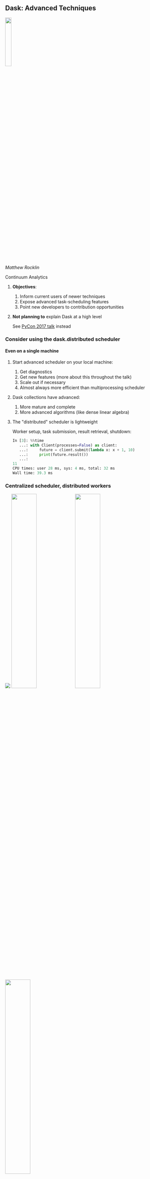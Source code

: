 Dask: Advanced Techniques
-------------------------

<img src="images/dask_icon.svg" width=20%>

*Matthew Rocklin*

Continuum Analytics


1.  **Objectives**:
    1.  Inform current users of newer techniques
    2.  Expose advanced task-scheduling features
    3.  Point new developers to contribution opportunities
2.  **Not planning to** explain Dask at a high level

    See [PyCon 2017 talk](https://www.youtube.com/watch?v=RA_2qdipVng&t=1s) instead


### Consider using the dask.distributed scheduler

#### Even on a single machine

1.  Start advanced scheduler on your local machine:
    1.  Get diagnostics
    2.  Get new features (more about this throughout the talk)
    3.  Scale out if necessary
    4.  Almost always more efficient than multiprocessing scheduler
2.  Dask collections have advanced:
    1.  More mature and complete
    2.  More advanced algorithms (like dense linear algebra)
3.  The "distributed" scheduler is lightweight

    Worker setup, task submission, result retrieval, shutdown:

    ```python
    In [3]: %%time
       ...: with Client(processes=False) as client:
       ...:     future = client.submit(lambda x: x + 1, 10)
       ...:     print(future.result())
       ...:
    11
    CPU times: user 28 ms, sys: 4 ms, total: 32 ms
    Wall time: 39.3 ms
    ```



### Centralized scheduler, distributed workers

<img src="images/network-inverse.svg">


<img src="images/ian-ozsvald-1.png" width="40%">


<img src="images/ian-ozsvald-2.png" width="40%">


<img src="images/ian-ozsvald-3.png" width="40%">


## Lesson: Tweeting benchmarks is a good way to get priority support

<hr>

## Cheaper than paying Continuum


## But this talk isn't about array, bags, or dataframes

<hr>

## The new scheduler provides more flexibility

### Reactive system that responds to stimuli from clients and workers


## Motivating example


### Image processing pipeline (with hardware)

<img src="images/synchrotron-1.svg" width="30%">


### Image processing pipeline (with hardware)

<img src="images/synchrotron-2.svg" width="30%">


<img src="images/bnl-image-pipeline-4.jpg" width="100%">


<img src="images/bnl-image-pipeline-3.jpg" width="100%">


### Image processing pipeline

1.  Observe images from physical detectors
2.  Process these images with skimage and custom functions
3.  Store results and intermediates to a database

<hr>

<img src="images/bnl-image-pipeline-3.jpg" width="50%">

<hr>

### Not big data, but fast and real time

### Beam scientists observe progress and twiddle knobs


### Computation

1.  Have two workstations on site
2.  Have several other machines in a nearby data center
3.  Pipeline structure changes rapidly (weekly basis)

<img src="images/beamline-computers-and-cluster.svg" width="40%">


### Lets build this system with Dask

<hr>

### First we learn the necessary features

1.  Concurrent.futures
2.  Changing computational graphs on-the-fly
3.  Multi-client workloads (tasks submitting tasks)
4.  Worker coordination primitives (queues, shared variables)


### Futures interface

<div class="row">
<div class="col-xs-6">
<pre><code data-trim>
>>> from dask.distributed import Client
>>> client = Client()
</code></pre>
</div>
<div class="col-xs-6">
<p align="left">Start a local cluster</p>
</div>
</div>

<hr>

<div class="row">
<div class="col-xs-6">
<pre><code data-trim>
>>> future = client.submit(add, 1, 2)  # add(1, 2) remotely
>>> future
&lt;Future: status: pending, key: add-c3cae4a08c3bbbbd&gt;
</code></pre>
</div>
<div class="col-xs-6">
<p align="left">Submit a single task to run</p>

<p align="left">Worker runs <tt>add(1, 2)</tt>, stores result in its local
memory</p>
</div>
</div>

<hr>

<div class="row">
<div class="col-xs-6">
<pre><code data-trim>
>>> future
&lt;Future: status: finished, type: int, key: add-c3cae4a08c3bbbbd&gt;
</code></pre>
</div>
<div class="col-xs-6">
<p align="left">Learn about status in the background</p>
</div>
</div>

<hr>

<div class="row">
<div class="col-xs-6">
<pre><code data-trim>
>>> future.result()
3
</code></pre>
</div>
<div class="col-xs-6">
<p align="left">Block and gather result</p>
</div>
</div>


### Track dependencies

<div class="row">
<div class="col-xs-6">
<pre><code data-trim>
>>> a = client.submit(f, 1)
>>> b = client.submit(f, 2)
>>> c = client.submit(g, a, b)  # submit task on futures
</code></pre>
</div>
<div class="col-xs-6">
Submit functions on futures to create dependencies
</div>
</div>

<img src="images/fg-simple.svg">


### Track computations real-time

<div class="row">
<div class="col-xs-6">
<pre><code data-trim>
>>> futures = [client.submit(f, x) for x in L]
>>> futures
[&lt;Future: status: pending, key: f-1&gt;
 &lt;Future: status: finished, key: f-2&gt;
 &lt;Future: status: finished, key: f-3&gt;
 &lt;Future: status: erred, key: f-4&gt;
 &lt;Future: status: pending, key: f-5&gt;
 &lt;Future: status: pending, key: f-6&gt;]
</code></pre>
</div>
<div class="col-xs-6">
Updates happen in the background
</div>
</div>


### Change, cancel, and add computations real time

<div class="row">
<div class="col-xs-6">
<pre><code data-trim>
>>> finished = [future for future in futures
...             if future.status == 'finished'])

>>> results = client.gather(done)
>>> new_futures = [client.submit(g, x) for x in ...]
</code></pre>
</div>
<div class="col-xs-6">
Submit new tasks during execution
</div>
</div>


### Convenient methods exist to support asynchronous workloads

<div class="row">
<div class="col-xs-6">
<pre><code data-trim>
    from dask.distributed import as_completed

future = [client.submit(func, *args) for x in L]

ac = as_completed(futures)

best = 0
for future in ac:
    result = future.result()
    best = max(best, result)
    if best > 100:  # good enough, quit early
        break

client.cancel(ac.futures)  # cancel the rest
.
</code></pre>
</div>
<div class="col-xs-6">
<p align="left">Iterate over futures as they complete</p>
</div>
</div>


### Convenient methods exist to support asynchronous workloads

<div class="row">
<div class="col-xs-6">
<pre><code data-trim>
    from dask.distributed import as_completed

future = [client.submit(func, *args) for x in L]

ac = as_completed(futures)

total = 0
for future in ac:
    result = future.result()
    total += result
    if result > 10:
        a = client.submit(func, ...)  # submit more work
        b = client.submit(func, ...)  # submit more work
        ac.add(a)  # add to iterator
        ac.add(b)  # add to iterator
</code></pre>
</div>
<div class="col-xs-6">
<p align="left">Submit more futures</p>
<p align="left">Add them to the iterator and continue tracking</p>
</div>
</div>


### Convenient methods exist to support asynchronous workloads

<div class="row">
<div class="col-xs-8">
<pre><code data-trim>
    def rosenbrock(point):
        """Compute the rosenbrock function and return the point and result"""
        time.sleep(0.1)
        score = (1 - point[0])**2 + 2 * (point[1] - point[0]**2)**2
        return point, score

    scale = 5                  # Intial random perturbation scale
    best_point = (0, 0)        # Initial guess
    best_score = float('inf')  # Best score so far
</code></pre>
</div>
<div class="col-xs-4">
<img src="https://upload.wikimedia.org/wikipedia/commons/thumb/3/32/Rosenbrock_function.svg/300px-Rosenbrock_function.svg.png">

<p><i>sorry for the jet colormap</i></p>

</div>
</div>

<hr>

<div class="row">
<div class="col-xs-8">
<pre><code data-trim>
futures = [client.submit(rosenbrock, point) for point in initial]
running = as_completed(futures)
</code></pre>
</div>
<div class="col-xs-4">
<p align="left">Start a few tasks running, iterate over them as they complete</p>

</div>
</div>

<hr>

<div class="row">
<div class="col-xs-8">
<pre><code data-trim>
for res in running:
    point, score = res.result()
    if score < best_score:
        best_score = score
        best_point = point

    x, y = best_point
    new_point = client.submit(rosenbrock, (x + random.uniform(-scale, scale),
                                           y + random.uniform(-scale, scale)))
    running.add(new_point)  # Start tracking new task as well

    scale *= 0.99

    if scale < 0.001:
        break
</code></pre>
</div>
<div class="col-xs-4">
<p align="left">Search around best point found so far</p>

<p align="left">For a more serious project, see <a href="https://github.com/eriknw/dask-patternsearch">dask-patternsearch</a> by Erik Welch.</p>
</div>
</div>


### Submit tasks from tasks

<div class="row">
<div class="col-xs-6">
<pre><code data-trim>
    from dask.distributed import get_client

def func(...):
    client = get_client()
    futures = [client.submit(...) for ...]

futures = client.submit(func, ...)

.
.
</code></pre>
</div>
<div class="col-xs-6">
<p align="left">Tasks can get their own client<p>
<p align="left">Remote client controls cluster</p>
<p align="left">Can do anything you can do locally</p>
</div>
</div>


### Submit tasks from tasks

<div class="row">
<div class="col-xs-6">
<pre><code data-trim>
def fib(n):
    if n == 0 or n == 1:
        return n
    else:
        client = get_client()
        a = client.submit(fib, n - 1)
        b = client.submit(fib, n - 2)
        return a.result() + b.result()

future = client.submit(fib, 1000)
</code></pre>
</div>
<div class="col-xs-6">
<p align="left">Workers can start up a client<p>
<p align="left">Tasks can submit more tasks</p>
<p align="left">Can do anything you can do locally</p>
</div>
</div>


### Centralized scheduler, distributed workers

<img src="images/network-inverse.svg">


### Multiple clients can collaborate and share work

<img src="images/network-inverse-2.svg">


### Workers can start clients, tasks can submit tasks

<img src="images/network-inverse-3.svg">


### Multi-client coordination

<div class="row">
<div class="col-xs-6">
<pre><code data-trim>
from dask.distributed import Queue
q = Queue()

q.put(123)
x = q.get()
</code></pre>
</div>
<div class="col-xs-6">
<p align="left">Multi-producer/consumer queue</p>
<p align="left">Send along small data or futures</p>
</div>
</div>

<hr>

<div class="row">
<div class="col-xs-6">
<pre><code data-trim>
from dask.distributed import Variable
v = Variable()

v.set(123)
x = v.get()
</code></pre>
</div>
<div class="col-xs-6">
<p align="left">Global singleton value</p>
<p align="left">Send along small data or futures</p>
</div>
</div>


### Multi-client coordination

<div class="row">
<div class="col-xs-6">
<pre><code data-trim>
from dask.distributed import Queue
q = Queue()
future = client.scatter(my_numpy_array)
q.put(future)
x = q.get()
</code></pre>
</div>
<div class="col-xs-6">
<p align="left">Multi-producer/consumer queue</p>
<p align="left">Send along small data or futures</p>
</div>
</div>

<hr>

<div class="row">
<div class="col-xs-6">
<pre><code data-trim>
from dask.distributed import Variable
v = Variable()
future = client.scatter(my_numpy_array)
v.set(future)
x = v.get()
</code></pre>
</div>
<div class="col-xs-6">
<p align="left">Global singleton value</p>
<p align="left">Send along small data or futures</p>
</div>
</div>


### Multi-client coordination

<div class="row">
<div class="col-xs-6">
<pre><code data-trim>
from dask.distributed import Queue, Variable

def producer():
    client = get_client()
    while not step.get():
        data = get_data()
        future = client.scatter(data)
        q.put(future)

def consumer():
    client = get_client()
    while not step.get():
        future = q.get()
        result = future.result()
        # do stuff with result

q = Queue()
stop = Variable()
stop.set(False)

producers = [client.submit(producer, ...) for i in range(n)]
consumers = [client.submit(consumer, ...) for i in range(m)]
</code></pre>
</div>
<div class="col-xs-6">
<p align="left">Workers can start up a client<p>
<p align="left">Tasks can submit more tasks</p>
<p align="left">Can do anything you can do locally</p>
</div>
</div>


### Live example with beamline

[beamline gist](https://gist.github.com/mrocklin/a0015dac84fc6a123a7206937ed671ca)

<img src="images/synchrotron-2.svg" width="30%">


### Wrap up

1.  Motivation to use the dask.distributed scheduler
    1.  Easy to use on your laptop
    2.  Cool Bokeh graphs to help understand performance

        (See Jim Crist's talk)
    3.  Often faster than multiprocessing scheduler
2.  Saw concurrent futures API
    1.  As flexible with dask.delayed
    2.  Real-time control
    3.  Has advanced features
    4.  Works great with collections (we didn't see this)
    5.  Fully async/await compliant (we didn't see this)
3.  Things people should work on:

    ...


### Fun topics

1.  Collections
    1.  Dense linear algebra, benchmarks and implementations
        [dask/dask #2225](https://github.com/dask/dask/issues/2225)
    2.  Sparse arrays: [https://github.com/mrocklin/sparse](https://github.com/mrocklin/sparse) (with Jake VanderPlas)
    3.  Streaming Pandas: [http://github.com/dask/pandas-streaming](http://github.com/dask/pandas-streaming)
    4.  GeoPandas: [geopandas/geopandas #461](https://github.com/geopandas/geopandas/issues/461)
    5.  Various machine learning things (see Tom Augspurger, Jim Crist)
2.  Asynchronous algorithms
    1.  Parameter server style algorithms [dask/dask-glm #57](https://github.com/dask/dask-glm/issues/57)
    2.  Airflow now uses Dask, could benchmark effects
    3.  ... (I don't really know this space)
3.  Beyond task scheduling

    Dask has an advanced communication and coordination stack.

    Could break out of task scheduling.
